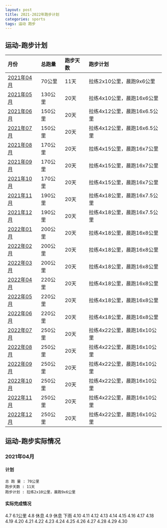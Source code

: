 ```yaml
---
layout: post
title: 2021-2022年跑步计划
categories: sports 
tags: 运动 跑步
---
```


## 运动-跑步计划

| 月份 |  总跑量 | 跑步天数 | 跑步计划 |
| :--------- | :------ | :--- | :----------- |
| [2021年04月](#2021年04月) | 70公里  | 11天 | 拉练2x10公里，晨跑9x6公里 |
| [2021年05月](#2021年05月) | 130公里 | 20天 | 拉练4x10公里，晨跑16x6公里 |
| [2021年06月](#2021年06月) | 150公里 | 20天 | 拉练4x12公里，晨跑16x6.5公里 |
| [2021年07月](#2021年07月) | 150公里 | 20天 | 拉练4x12公里，晨跑16x6.5公里 |
| [2021年08月](#2021年08月) | 170公里 | 20天 | 拉练4x15公里，晨跑16x7公里 |
| [2021年09月](#2021年09月) | 170公里 | 20天 | 拉练4x15公里，晨跑16x7公里 |
| [2021年10月](#2021年10月) | 170公里 | 20天 | 拉练4x15公里，晨跑16x7公里 |
| [2021年11月](#2021年11月) | 190公里 | 20天 | 拉练4x18公里，晨跑16x7.5公里 |
| [2021年12月](#2021年12月) | 190公里 | 20天 | 拉练4x18公里，晨跑16x7.5公里 |
| [2022年01月](#2022年01月) | 200公里 | 20天 | 拉练4x18公里，晨跑16x8公里 |
| [2022年02月](#2022年02月) | 200公里 | 20天 | 拉练4x18公里，晨跑16x8公里 |
| [2022年03月](#2022年03月) | 200公里 | 20天 | 拉练4x18公里，晨跑16x8公里 |
| [2022年04月](#2022年04月) | 220公里 | 20天 | 拉练4x18公里，晨跑16x8公里 |
| [2022年05月](#2022年05月) | 220公里 | 20天 | 拉练4x18公里，晨跑16x8公里 |
| [2022年06月](#2022年06月) | 220公里 | 20天 | 拉练4x18公里，晨跑16x8公里 |
| [2022年07月](#2022年07月) | 250公里 | 20天 | 拉练4x22公里，晨跑16x10公里 |
| [2022年08月](#2022年08月) | 250公里 | 20天 | 拉练4x22公里，晨跑16x10公里 |
| [2022年09月](#2022年09月) | 250公里 | 20天 | 拉练4x22公里，晨跑16x10公里 |
| [2022年10月](#2022年10月) | 250公里 | 20天 | 拉练4x22公里，晨跑16x10公里 |
| [2022年11月](#2022年11月) | 250公里 | 20天 | 拉练4x22公里，晨跑16x10公里 |
| [2022年12月](#2022年12月) | 250公里 | 20天 | 拉练4x22公里，晨跑16x10公里 |

## 运动-跑步实际情况

### 2021年04月
#### 计划
    总 跑 量 : 70公里
    跑步天数 : 11天
    跑步计划 : 拉练2x10公里，晨跑9x6公里

#### 实际完成情况
4.7     6.1公里
4.8     休息
4.9     休息 下雨
4.10
4.11
4.12
4.13
4.14
4.15
4.16
4.17
4.18
4.19
4.20
4.21
4.22
4.23
4.24
4.25
4.26
4.27
4.28
4.29
4.30